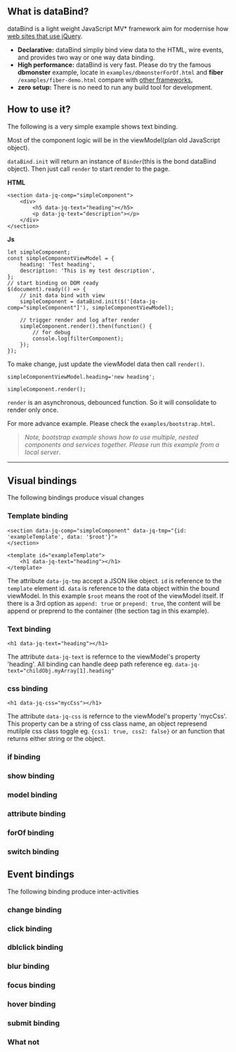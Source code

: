 ## What is dataBind?

dataBind is a light weight JavaScript MV* framework aim for modernise how [web sites that use jQuery](https://trends.builtwith.com/javascript/jQuery).

* **Declarative:** dataBind simpliy bind view data to the HTML, wire events, and provides two way or one way data binding.
* **High performance:** dataBind is very fast. Please do try the famous **dbmonster** example, locate in `examples/dbmonsterForOf.html` and **fiber** `/examples/fiber-demo.html` compare with [other frameworks.](http://mathieuancelin.github.io/js-repaint-perfs/)
* **zero setup:** There is no need to run any build tool for development.

## How to use it?
The following is a very simple example shows text binding. 

Most of the component logic will be in the viewModel(plan old JavaScript object).

`dataBind.init` will return an instance of `Binder`(this is the bond dataBind object).
Then just call `render` to start render to the page.

**HTML**
		
    <section data-jq-comp="simpleComponent">
        <div>
            <h5 data-jq-text="heading"></h5>
            <p data-jq-text="description"></p>
        </div>
    </section>

**Js**
    
    let simpleComponent;
    const simpleComponentViewModel = {
        heading: 'Test heading',
        description: 'This is my test description',
    };
    // start binding on DOM ready
    $(document).ready(() => {
        // init data bind with view
        simpleComponent = dataBind.init($('[data-jq-comp="simpleComponent"]'), simpleComponentViewModel);
        
        // trigger render and log after render
        simpleComponent.render().then(function() {
            // for debug
            console.log(filterComponent);
        });
    });

To make change, just update the viewModel data then call `render()`.
		
    simpleComponentViewModel.heading='new heading';
    
    simpleComponent.render();

`render` is an asynchronous, debounced function. So it will consolidate to render only once.

For more advance example. Please check the `examples/bootstrap.html`. 

> *Note, bootstrap example shows how to use multiple, nested components and services together. Please run this example from a local server*.

----

## Visual bindings
The following bindings produce visual changes

### Template binding
		
    <section data-jq-comp="simpleComponent" data-jq-tmp="{id: 'exampleTemplate', data: '$root'}">
    </section>
    
    <template id="exampleTemplate">
        <h1 data-jq-text="heading"></h1>
    </template>

The attribute `data-jq-tmp` accept a JSON like object. `id` is reference to the `template` element id. `data` is reference to the data object within the bound viewModel. In this example `$root` means the root of the viewModel itself.
If there is a 3rd option as `append: true` or `prepend: true`, the content will be append or preprend to the container (the section tag in this example).

### Text binding

    <h1 data-jq-text="heading"></h1>

The attribute `data-jq-text` is refernce to the viewModel's property 'heading'. All binding can handle deep path reference eg.
`data-jq-text="childObj.myArray[1].heading"`
    
### css binding

    <h1 data-jq-css="mycCss"></h1>

The attribute `data-jq-css` is refernce to the viewModel's property 'mycCss'. This property can be a string of css class name, an object represend mutilple css class toggle eg. `{css1: true, css2: false}` or an function that returns either string or the object.

### if binding
### show binding
### model binding
### attribute binding
### forOf binding
### switch binding

## Event bindings
The following binding produce inter-activities

### change binding
### click binding
### dblclick binding
### blur binding
### focus binding
### hover binding
### submit binding
	
### What not

